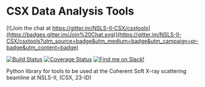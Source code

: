 CSX Data Analysis Tools
=======================

[![Join the chat at https://gitter.im/NSLS-II-CSX/csxtools](https://badges.gitter.im/Join%20Chat.svg)](https://gitter.im/NSLS-II-CSX/csxtools?utm_source=badge&utm_medium=badge&utm_campaign=pr-badge&utm_content=badge)

[![Build Status](https://travis-ci.org/NSLS-II-CSX/csxtools.svg?branch=master)](https://travis-ci.org/NSLS-II-CSX/csxtools)
[![Coverage Status](https://coveralls.io/repos/NSLS-II-CSX/csxtools/badge.svg?branch=master&service=github)](https://coveralls.io/github/NSLS-II-CSX/csxtools?branch=master)
[![Find me on Slack!](http://slack-badge.herokuapp.com/users/swilkins.png)](https://fullscreen.slack.com/messages/@swilkins)

Python library for tools to be used at the Coherent Soft X-ray scattering 
beamline at NSLS-II, (CSX, 23-ID)
